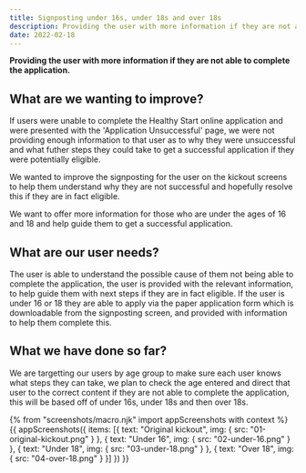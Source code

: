 ```yaml
---
title: Signposting under 16s, under 18s and over 18s
description: Providing the user with more information if they are not able to complete the application.
date: 2022-02-18
---
```


**Providing the user with more information if they are not able to complete the application.**

## What are we wanting to improve?
If users were unable to complete the Healthy Start online application and were presented with the 'Application Unsuccessful' page, we were not providing enough information to that user as to why they were unsuccessful and what futher steps they could take to get a successful application if they were potentially eligible.

We wanted to improve the signposting for the user on the kickout screens to help them understand why they are not successful and hopefully resolve this if they are in fact eligible.

We want to offer more information for those who are under the ages of 16 and 18 and help guide them to get a successful application.

## What are our user needs?
The user is able to understand the possible cause of them not being able to complete the application, the user is provided with the relevant information, to help guide them with next steps if they are in fact eligible. If the user is under 16 or 18 they are able to apply via the paper application form which is downloadable from the signposting screen, and provided with information to help them complete this. 

## What we have done so far?
We are targetting our users by age group to make sure each user knows what steps they can take, we plan to check the age entered and direct that user to the correct content if they are not able to complete the application, this will be based off of under 16s, under 18s and then over 18s.

{% from "screenshots/macro.njk" import appScreenshots with context %}
{{ appScreenshots({
  items: [{
      text: "Original kickout",
      img: { src: "01-original-kickout.png" }
    }, {
      text: "Under 16",
      img: { src: "02-under-16.png" }
    }, {
      text: "Under 18",
      img: { src: "03-under-18.png" }
    }, {
      text: "Over 18",
      img: { src: "04-over-18.png" }
    }]
}) }}
